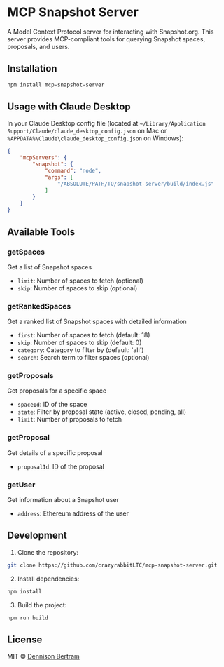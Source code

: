 # MCP Snapshot Server

A Model Context Protocol server for interacting with Snapshot.org. This server provides MCP-compliant tools for querying Snapshot spaces, proposals, and users.

## Installation

```bash
npm install mcp-snapshot-server
```

## Usage with Claude Desktop

In your Claude Desktop config file (located at `~/Library/Application Support/Claude/claude_desktop_config.json` on Mac or `%APPDATA%\Claude\claude_desktop_config.json` on Windows):

```json
{
    "mcpServers": {
        "snapshot": {
            "command": "node",
            "args": [
                "/ABSOLUTE/PATH/TO/snapshot-server/build/index.js"
            ]
        }
    }
}
```

## Available Tools

### getSpaces
Get a list of Snapshot spaces
- `limit`: Number of spaces to fetch (optional)
- `skip`: Number of spaces to skip (optional)

### getRankedSpaces
Get a ranked list of Snapshot spaces with detailed information
- `first`: Number of spaces to fetch (default: 18)
- `skip`: Number of spaces to skip (default: 0)
- `category`: Category to filter by (default: 'all')
- `search`: Search term to filter spaces (optional)

### getProposals
Get proposals for a specific space
- `spaceId`: ID of the space
- `state`: Filter by proposal state (active, closed, pending, all)
- `limit`: Number of proposals to fetch

### getProposal
Get details of a specific proposal
- `proposalId`: ID of the proposal

### getUser
Get information about a Snapshot user
- `address`: Ethereum address of the user

## Development

1. Clone the repository:
```bash
git clone https://github.com/crazyrabbitLTC/mcp-snapshot-server.git
```

2. Install dependencies:
```bash
npm install
```

3. Build the project:
```bash
npm run build
```

## License

MIT © [Dennison Bertram](mailto:dennison@tally.xyz)